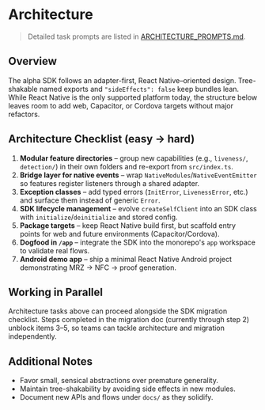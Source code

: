 # Architecture

> Detailed task prompts are listed in [ARCHITECTURE_PROMPTS.md](./ARCHITECTURE_PROMPTS.md).

## Overview

The alpha SDK follows an adapter-first, React Native–oriented design. Tree-shakable named exports and `"sideEffects": false` keep bundles lean. While React Native is the only supported platform today, the structure below leaves room to add web, Capacitor, or Cordova targets without major refactors.

## Architecture Checklist (easy → hard)

1. **Modular feature directories** – group new capabilities (e.g., `liveness/`, `detection/`) in their own folders and re-export from `src/index.ts`.
2. **Bridge layer for native events** – wrap `NativeModules`/`NativeEventEmitter` so features register listeners through a shared adapter.
3. **Exception classes** – add typed errors (`InitError`, `LivenessError`, etc.) and surface them instead of generic `Error`.
4. **SDK lifecycle management** – evolve `createSelfClient` into an SDK class with `initialize`/`deinitialize` and stored config.
5. **Package targets** – keep React Native build first, but scaffold entry points for web and future environments (Capacitor/Cordova).
6. **Dogfood in `/app`** – integrate the SDK into the monorepo's `app` workspace to validate real flows.
7. **Android demo app** – ship a minimal React Native Android project demonstrating MRZ → NFC → proof generation.

## Working in Parallel

Architecture tasks above can proceed alongside the SDK migration checklist. Steps completed in the migration doc (currently through step 2) unblock items 3–5, so teams can tackle architecture and migration independently.

## Additional Notes

- Favor small, sensical abstractions over premature generality.
- Maintain tree-shakability by avoiding side effects in new modules.
- Document new APIs and flows under `docs/` as they solidify.
